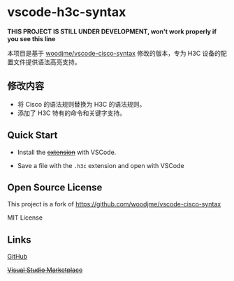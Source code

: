 # vscode-h3c-syntax

**THIS PROJECT IS STILL UNDER DEVELOPMENT, won't work properly if you see this line**

本项目是基于 [woodjme/vscode-cisco-syntax](https://github.com/woodjme/vscode-cisco-syntax) 修改的版本，专为 H3C 设备的配置文件提供语法高亮支持。

## 修改内容
- 将 Cisco 的语法规则替换为 H3C 的语法规则。
- 添加了 H3C 特有的命令和关键字支持。

## Quick Start

* Install the ~~[extension]()~~ with VSCode.

* Save a file with the `.h3c` extension and open with VSCode

## Open Source License

This project is a fork of https://github.com/woodjme/vscode-cisco-syntax

MIT License

## Links

[GitHub](https://github.com/rbtzh/vscode-h3c-syntax)

~~[Visual Studio Marketplace]()~~
	